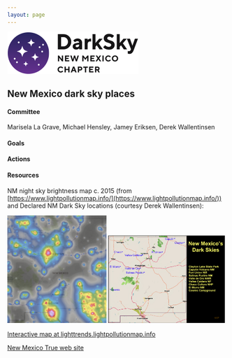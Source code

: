 ```yaml
---
layout: page
---
```


![logo](../logo.png)

## New Mexico dark sky places

#### Committee

Marisela La Grave,  Michael Hensley, Jamey Eriksen, Derek Wallentinsen

#### Goals 

#### Actions 

#### Resources 

NM night sky brightness map c. 2015 (from [https://www.lightpollutionmap.info/](https://www.lightpollutionmap.info/))
and Declared NM Dark Sky locations (courtesy Derek Wallentinsen):

<img src="nmskies.png" width="45%">
<img src="ADO-42.jpg" width="53%"> 

[Interactive map at lighttrends.lightpollutionmap.info](https://lighttrends.lightpollutionmap.info/#zoom=5&lon=-104.56607&lat=34.07112)

[New Mexico True web site](https://www.newmexico.org/darkskies/)
